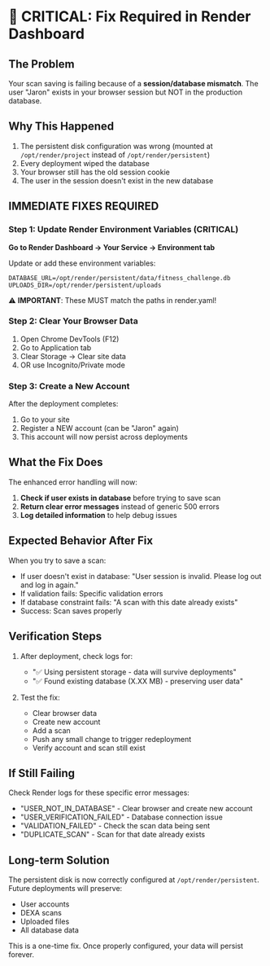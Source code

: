 # 🚨 CRITICAL: Fix Required in Render Dashboard

## The Problem
Your scan saving is failing because of a **session/database mismatch**. The user "Jaron" exists in your browser session but NOT in the production database.

## Why This Happened
1. The persistent disk configuration was wrong (mounted at `/opt/render/project` instead of `/opt/render/persistent`)
2. Every deployment wiped the database
3. Your browser still has the old session cookie
4. The user in the session doesn't exist in the new database

## IMMEDIATE FIXES REQUIRED

### Step 1: Update Render Environment Variables (CRITICAL)

**Go to Render Dashboard → Your Service → Environment tab**

Update or add these environment variables:

```
DATABASE_URL=/opt/render/persistent/data/fitness_challenge.db
UPLOADS_DIR=/opt/render/persistent/uploads
```

⚠️ **IMPORTANT**: These MUST match the paths in render.yaml!

### Step 2: Clear Your Browser Data

1. Open Chrome DevTools (F12)
2. Go to Application tab
3. Clear Storage → Clear site data
4. OR use Incognito/Private mode

### Step 3: Create a New Account

After the deployment completes:
1. Go to your site
2. Register a NEW account (can be "Jaron" again)
3. This account will now persist across deployments

## What the Fix Does

The enhanced error handling will now:
1. **Check if user exists in database** before trying to save scan
2. **Return clear error messages** instead of generic 500 errors
3. **Log detailed information** to help debug issues

## Expected Behavior After Fix

When you try to save a scan:
- If user doesn't exist in database: "User session is invalid. Please log out and log in again."
- If validation fails: Specific validation errors
- If database constraint fails: "A scan with this date already exists"
- Success: Scan saves properly

## Verification Steps

1. After deployment, check logs for:
   - "✅ Using persistent storage - data will survive deployments"
   - "✅ Found existing database (X.XX MB) - preserving user data"

2. Test the fix:
   - Clear browser data
   - Create new account
   - Add a scan
   - Push any small change to trigger redeployment
   - Verify account and scan still exist

## If Still Failing

Check Render logs for these specific error messages:
- "USER_NOT_IN_DATABASE" - Clear browser and create new account
- "USER_VERIFICATION_FAILED" - Database connection issue
- "VALIDATION_FAILED" - Check the scan data being sent
- "DUPLICATE_SCAN" - Scan for that date already exists

## Long-term Solution

The persistent disk is now correctly configured at `/opt/render/persistent`. Future deployments will preserve:
- User accounts
- DEXA scans  
- Uploaded files
- All database data

This is a one-time fix. Once properly configured, your data will persist forever.